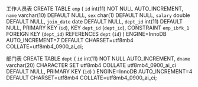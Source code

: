 工作人员表
CREATE TABLE `emp` (
  `id` int(11) NOT NULL AUTO_INCREMENT,
  `name` varchar(10) DEFAULT NULL,
  `sex` char(1) DEFAULT NULL,
  `salary` double DEFAULT NULL,
  `join_date` date DEFAULT NULL,
  `dept_id` int(11) DEFAULT NULL,
  PRIMARY KEY (`id`),
  KEY `dept_id` (`dept_id`),
  CONSTRAINT `emp_ibfk_1` FOREIGN KEY (`dept_id`) REFERENCES `dept` (`id`)
) ENGINE=InnoDB AUTO_INCREMENT=7 DEFAULT CHARSET=utf8mb4 COLLATE=utf8mb4_0900_ai_ci;


部门表
CREATE TABLE `dept` (
  `id` int(11) NOT NULL AUTO_INCREMENT,
  `dname` varchar(20) CHARACTER SET utf8mb4 COLLATE utf8mb4_0900_ai_ci DEFAULT NULL,
  PRIMARY KEY (`id`)
) ENGINE=InnoDB AUTO_INCREMENT=4 DEFAULT CHARSET=utf8mb4 COLLATE=utf8mb4_0900_ai_ci;

